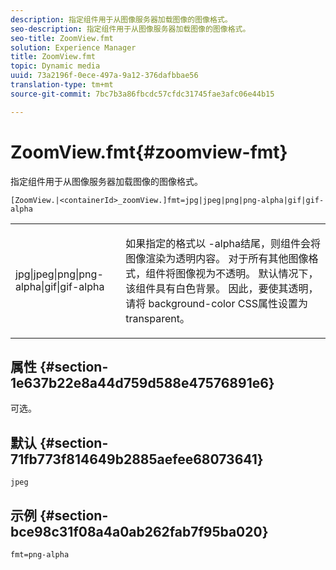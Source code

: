 ```yaml
---
description: 指定组件用于从图像服务器加载图像的图像格式。
seo-description: 指定组件用于从图像服务器加载图像的图像格式。
seo-title: ZoomView.fmt
solution: Experience Manager
title: ZoomView.fmt
topic: Dynamic media
uuid: 73a2196f-0ece-497a-9a12-376dafbbae56
translation-type: tm+mt
source-git-commit: 7bc7b3a86fbcdc57cfdc31745fae3afc06e44b15

---
```



# ZoomView.fmt{#zoomview-fmt}

指定组件用于从图像服务器加载图像的图像格式。

`[ZoomView.|<containerId>_zoomView.]fmt=jpg|jpeg|png|png-alpha|gif|gif-alpha`

<table id="table_441553CD34C94A58A9D7CBF772DEDDB6"> 
 <tbody> 
  <tr> 
   <td colname="col1"> <p> <span class="codeph"> jpg|jpeg|png|png-alpha|gif|gif-alpha</span> </p> </td> 
   <td colname="col2"> <p> 如果指定的格式以 <span class="codeph"> -alpha结尾</span>，则组件会将图像渲染为透明内容。 对于所有其他图像格式，组件将图像视为不透明。 默认情况下，该组件具有白色背景。 因此，要使其透明，请将 <span class="codeph"> background-color</span> CSS属性设置为 <span class="codeph"> transparent</span>。 </p> </td> 
  </tr> 
 </tbody> 
</table>

## 属性 {#section-1e637b22e8a44d759d588e47576891e6}

可选。

## 默认 {#section-71fb773f814649b2885aefee68073641}

`jpeg`

## 示例 {#section-bce98c31f08a4a0ab262fab7f95ba020}

`fmt=png-alpha`
